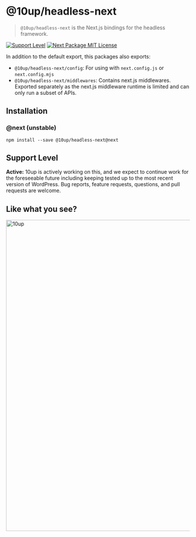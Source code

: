 # @10up/headless-next

> `@10up/headless-next` is the Next.js bindings for the headless framework.

[![Support Level](https://img.shields.io/badge/support-active-green.svg)](#support-level) [![Next Package MIT License](https://img.shields.io/badge/next%20package-MIT-green)](https://github.com/10up/headless/blob/develop/packages/next/LICENSE.md)

In addition to the default export, this packages also exports:
- `@10up/headless-next/config`: For using with `next.config.js` or `next.config.mjs`
- `@10up/headless-next/middlewares`: Contains next.js middlewares. Exported separately as the next.js middleware runtime is limited and can only run a subset of APIs.

## Installation

### @next (unstable)

```
npm install --save @10up/headless-next@next
```

## Support Level

**Active:** 10up is actively working on this, and we expect to continue work for the foreseeable future including keeping tested up to the most recent version of WordPress.  Bug reports, feature requests, questions, and pull requests are welcome.

## Like what you see?

<a href="http://10up.com/contact/"><img src="https://10up.com/uploads/2016/10/10up-Github-Banner.png" width="850" alt="10up"></a>
